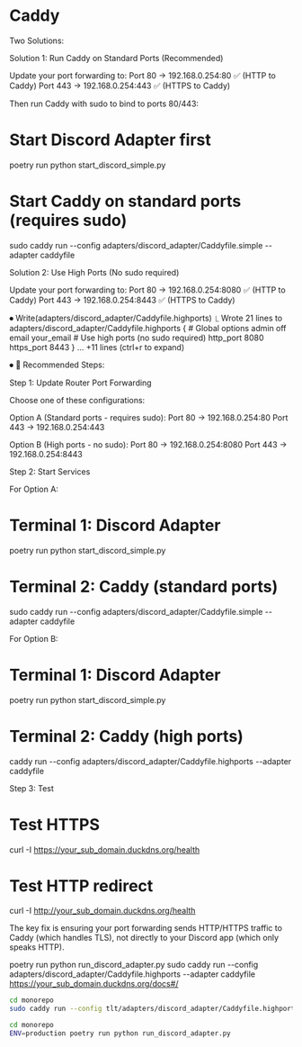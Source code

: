 # Caddy

  Two Solutions:

  Solution 1: Run Caddy on Standard Ports (Recommended)

  Update your port forwarding to:
  Port 80 → 192.168.0.254:80   ✅ (HTTP to Caddy)
  Port 443 → 192.168.0.254:443 ✅ (HTTPS to Caddy)

  Then run Caddy with sudo to bind to ports 80/443:
  # Start Discord Adapter first
  poetry run python start_discord_simple.py

  # Start Caddy on standard ports (requires sudo)
  sudo caddy run --config adapters/discord_adapter/Caddyfile.simple --adapter caddyfile

  Solution 2: Use High Ports (No sudo required)

  Update your port forwarding to:
  Port 80 → 192.168.0.254:8080   ✅ (HTTP to Caddy)
  Port 443 → 192.168.0.254:8443  ✅ (HTTPS to Caddy)

⏺ Write(adapters/discord_adapter/Caddyfile.highports)
  ⎿  Wrote 21 lines to adapters/discord_adapter/Caddyfile.highports
     {
         # Global options
         admin off
         email your_email
         # Use high ports (no sudo required)
         http_port 8080
         https_port 8443
     }
     … +11 lines (ctrl+r to expand)

⏺ 🎯 Recommended Steps:

  Step 1: Update Router Port Forwarding

  Choose one of these configurations:

  Option A (Standard ports - requires sudo):
  Port 80 → 192.168.0.254:80
  Port 443 → 192.168.0.254:443

  Option B (High ports - no sudo):
  Port 80 → 192.168.0.254:8080
  Port 443 → 192.168.0.254:8443

  Step 2: Start Services

  For Option A:
  # Terminal 1: Discord Adapter
  poetry run python start_discord_simple.py

  # Terminal 2: Caddy (standard ports)
  sudo caddy run --config adapters/discord_adapter/Caddyfile.simple --adapter caddyfile

  For Option B:
  # Terminal 1: Discord Adapter  
  poetry run python start_discord_simple.py

  # Terminal 2: Caddy (high ports)
  caddy run --config adapters/discord_adapter/Caddyfile.highports --adapter caddyfile

  Step 3: Test

  # Test HTTPS
  curl -I https://your_sub_domain.duckdns.org/health

  # Test HTTP redirect
  curl -I http://your_sub_domain.duckdns.org/health

  The key fix is ensuring your port forwarding sends HTTP/HTTPS traffic to Caddy (which handles TLS), not directly to your Discord app (which only speaks HTTP).

poetry run python run_discord_adapter.py
sudo caddy run --config adapters/discord_adapter/Caddyfile.highports --adapter caddyfile
https://your_sub_domain.duckdns.org/docs#/

```bash
cd monorepo
sudo caddy run --config tlt/adapters/discord_adapter/Caddyfile.highports --adapter caddyfile
```

```bash
cd monorepo
ENV=production poetry run python run_discord_adapter.py 
```
